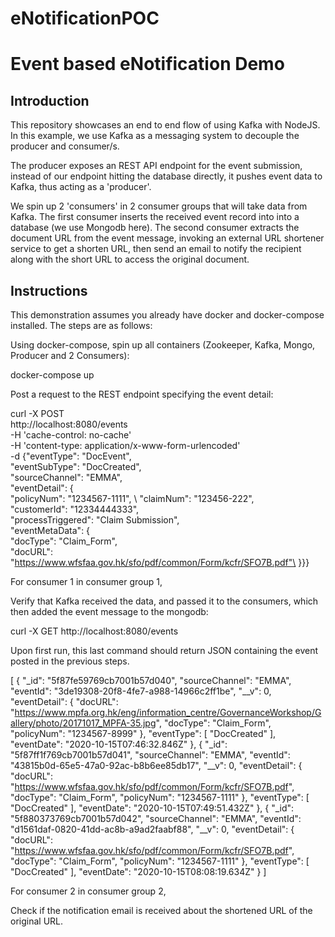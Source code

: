 # eNotificationPOC

# Event based eNotification Demo

## Introduction

This repository showcases an end to end flow of using Kafka with NodeJS. In this example, we use Kafka as a messaging system to decouple the producer and consumer/s. 

The producer exposes an REST API endpoint for the event submission, instead of our endpoint hitting the database directly, it pushes event data to Kafka, thus acting as a 'producer'.

We spin up 2 'consumers' in 2 consumer groups that will take data from Kafka. The first consumer inserts the received event record into into a database (we use Mongodb here). The second consumer extracts the document URL from the event message, invoking an external URL shortener service to get a shorten URL, then send an email to notify the recipient along with the short URL to access the original document.

## Instructions

This demonstration assumes you already have docker and docker-compose installed. The steps are as follows:

Using docker-compose, spin up all containers (Zookeeper, Kafka, Mongo, Producer and 2 Consumers):

docker-compose up

Post a request to the REST endpoint specifying the event detail:

curl -X POST \
  http://localhost:8080/events \
  -H 'cache-control: no-cache' \
  -H 'content-type: application/x-www-form-urlencoded' \
  -d {"eventType": "DocEvent", \
      "eventSubType": "DocCreated", \
      "sourceChannel": "EMMA", \
      "eventDetail": { \
        "policyNum": "1234567-1111", \ 
        "claimNum": "123456-222", \
        "customerId": "12334444333", \
        "processTriggered": "Claim Submission", \
        "eventMetaData": { \
            "docType": "Claim_Form", \
            "docURL": "https://www.wfsfaa.gov.hk/sfo/pdf/common/Form/kcfr/SFO7B.pdf"\
        }}} 

For consumer 1 in consumer group 1,

Verify that Kafka received the data, and passed it to the consumers, which then added the event message to the mongodb:

curl -X GET http://localhost:8080/events

Upon first run, this last command should return JSON containing the event posted in the previous steps.

[
    {
        "_id": "5f87fe59769cb7001b57d040",
        "sourceChannel": "EMMA",
        "eventId": "3de19308-20f8-4fe7-a988-14966c2ff1be",
        "__v": 0,
        "eventDetail": {
            "docURL": "https://www.mpfa.org.hk/eng/information_centre/GovernanceWorkshop/Gallery/photo/20171017_MPFA-35.jpg",
            "docType": "Claim_Form",
            "policyNum": "1234567-8999"
        },
        "eventType": [
            "DocCreated"
        ],
        "eventDate": "2020-10-15T07:46:32.846Z"
    },
    {
        "_id": "5f87ff1f769cb7001b57d041",
        "sourceChannel": "EMMA",
        "eventId": "43815b0d-65e5-47a0-92ac-b8b6ee85db17",
        "__v": 0,
        "eventDetail": {
            "docURL": "https://www.wfsfaa.gov.hk/sfo/pdf/common/Form/kcfr/SFO7B.pdf",
            "docType": "Claim_Form",
            "policyNum": "1234567-1111"
        },
        "eventType": [
            "DocCreated"
        ],
        "eventDate": "2020-10-15T07:49:51.432Z"
    },
    {
        "_id": "5f880373769cb7001b57d042",
        "sourceChannel": "EMMA",
        "eventId": "d1561daf-0820-41dd-ac8b-a9ad2faabf88",
        "__v": 0,
        "eventDetail": {
            "docURL": "https://www.wfsfaa.gov.hk/sfo/pdf/common/Form/kcfr/SFO7B.pdf",
            "docType": "Claim_Form",
            "policyNum": "1234567-1111"
        },
        "eventType": [
            "DocCreated"
        ],
        "eventDate": "2020-10-15T08:08:19.634Z"
    }
]

For consumer 2 in consumer group 2,

Check if the notification email is received about the shortened URL of the original URL.
